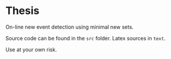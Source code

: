 # Thesis
On-line new event detection using minimal new sets.

Source code can be found in the `src` folder.
Latex sources in `text`.

Use at your own risk.
